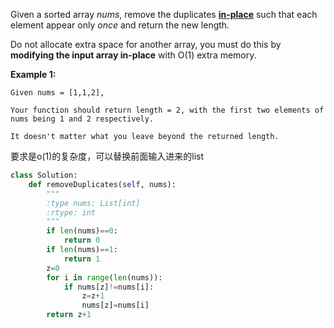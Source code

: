 Given a sorted array *nums*, remove the duplicates [**in-place**](https://en.wikipedia.org/wiki/In-place_algorithm) such that each element appear only *once* and return the new length.

Do not allocate extra space for another array, you must do this by **modifying the input array in-place** with O(1) extra memory.

**Example 1:**

```
Given nums = [1,1,2],

Your function should return length = 2, with the first two elements of nums being 1 and 2 respectively.

It doesn't matter what you leave beyond the returned length.
```

要求是o(1)的复杂度，可以替换前面输入进来的list

```python
class Solution:
    def removeDuplicates(self, nums):
        """
        :type nums: List[int]
        :rtype: int
        """
        if len(nums)==0:
            return 0
        if len(nums)==1:
            return 1
        z=0
        for i in range(len(nums)):
            if nums[z]!=nums[i]:
                z=z+1
                nums[z]=nums[i]
        return z+1
```

